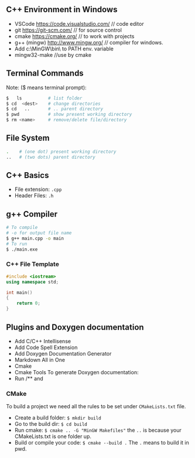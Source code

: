 ## C++ Environment in Windows
- VSCode https://code.visualstudio.com/        // code editor
- git    https://git-scm.com/        // for source control
- cmake  https://cmake.org/        // to work with projects
- g++ (mingw)  http://www.mingw.org/   // compiler for windows. 
- Add c:\MinGW\bin\ to PATH env. variable
- mingw32-make  //use by cmake

## Terminal Commands 
Note: ($ means terminal prompt):
```bash
$   ls          # list folder 
$ cd  <dest>  	# change directories
$ cd   ..		# .. parent directory 
$ pwd           # show present working directory
$ rm <name>     # remove/delete file/directory
```
## File System
``` bash
.    # (one dot) present working directory
..   # (two dots) parent directory
```
## C++ Basics
- File extension: `.cpp`
- Header Files: `.h`

## g++ Compiler
```bash
# To compile
# -o for output file name
$ g++ main.cpp -o main
# To run
$ ./main.exe
```

### C++ File Template
```cpp
#include <iostream>
using namespace std;

int main()
{
    return 0;
}
```

## Plugins and Doxygen documentation

- Add C/C++ Intellisense
- Add Code Spell Extension 
- Add Doxygen Documentation Generator
- Markdown All in One
- Cmake
- Cmake Tools
To generate Doxygen documentation: 
- Run /** and <Enter>

### CMake
To build a project we need all the rules to be set under `CMakeLists.txt` file.
- Create a build folder: `$ mkdir build`
- Go to the build dir: `$ cd build`
- Run cmake: `$ cmake .. -G "MinGW Makefiles"` the `..` is because your CMakeLists.txt is one folder up.
- Build or compile your code: `$ cmake --build .` The `.` means to build it in pwd.
